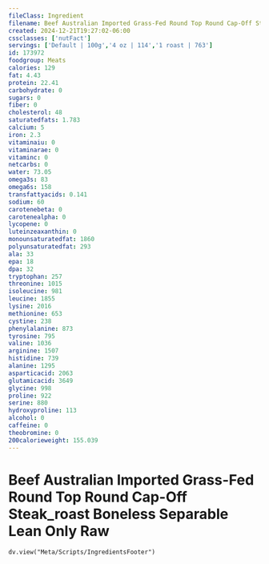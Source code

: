 ```yaml
---
fileClass: Ingredient
filename: Beef Australian Imported Grass-Fed Round Top Round Cap-Off Steak_roast Boneless Separable Lean Only Raw
created: 2024-12-21T19:27:02-06:00
cssclasses: ['nutFact']
servings: ['Default | 100g','4 oz | 114','1 roast | 763']
id: 173972
foodgroup: Meats
calories: 129
fat: 4.43
protein: 22.41
carbohydrate: 0
sugars: 0
fiber: 0
cholesterol: 48
saturatedfats: 1.783
calcium: 5
iron: 2.3
vitaminaiu: 0
vitaminarae: 0
vitaminc: 0
netcarbs: 0
water: 73.05
omega3s: 83
omega6s: 158
transfattyacids: 0.141
sodium: 60
carotenebeta: 0
carotenealpha: 0
lycopene: 0
luteinzeaxanthin: 0
monounsaturatedfat: 1860
polyunsaturatedfat: 293
ala: 33
epa: 18
dpa: 32
tryptophan: 257
threonine: 1015
isoleucine: 981
leucine: 1855
lysine: 2016
methionine: 653
cystine: 238
phenylalanine: 873
tyrosine: 795
valine: 1036
arginine: 1507
histidine: 739
alanine: 1295
asparticacid: 2063
glutamicacid: 3649
glycine: 998
proline: 922
serine: 880
hydroxyproline: 113
alcohol: 0
caffeine: 0
theobromine: 0
200calorieweight: 155.039
---
```


# Beef Australian Imported Grass-Fed Round Top Round Cap-Off Steak_roast Boneless Separable Lean Only Raw

```dataviewjs
dv.view("Meta/Scripts/IngredientsFooter")
```